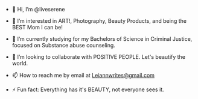 - 👋 Hi, I’m @liveserene
- 👀 I’m interested in ART!, Photography, Beauty Products, and being the BEST Mom I can be!
- 🌱 I’m currently studying for my Bachelors of Science in Criminal Justice, focused on Substance abuse counseling.
- 💞️ I’m looking to collaborate with POSITIVE PEOPLE.  Let's beautify the world.
- 📫 How to reach me by email at Leiannwrites@gmail.com

- ⚡ Fun fact: Everything has it's BEAUTY, not everyone sees it.

<!---
liveserene/liveserene is a ✨ special ✨ repository because its `README.md` (this file) appears on your GitHub profile.
You can click the Preview link to take a look at your changes.
--->
